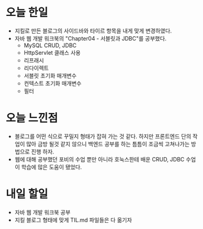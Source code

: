 오늘 한일
========
- 지킬로 만든 블로그의 사이드바와 타이르 항목을 내게 맞게 변경하였다.
- 자바 웹 개발 워크북의 "Chapter04 - 서블릿과 JDBC"를 공부했다.
  - MySQL CRUD, JDBC
  - HttpServlet 클래스 사용
  - 리프래시
  - 리다이렉트
  - 서블릿 초기화 매개변수
  - 컨텍스트 초기화 매개변수
  - 필터

오늘 느낀점
==========
- 블로그를 어떤 식으로 꾸밀지 형태가 잡혀 가는 것 같다. 하지만 프론트엔드 단의 작업이 많아 금방 될것 같지 않으니 백엔드 공부를 하는 틈틈이 조금씩 고쳐나가는 방법으로 진행 하자.
- 웹에 대해 공부했던 포비의 수업 뿐만 아니라 호눅스한테 배운 CRUD, JDBC 수업이 학습에 많은 도움이 됐었다.

내일 할일
========
- 자바 웹 개발 워크북 공부
- 지킬 블로그 형태에 맞게 TIL.md 파일들은 다 옮기자
